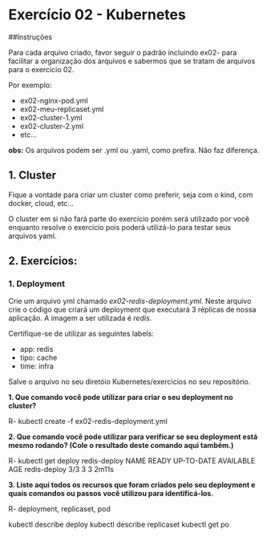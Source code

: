 # Exercício 02 - Kubernetes

##Instruções

Para cada arquivo criado, favor seguir o padrão incluindo ex02-<alguma-coisa> para facilitar a organização dos arquivos e sabermos que se tratam de arquivos para o exercício 02.

Por exemplo:

- ex02-nginx-pod.yml
- ex02-meu-replicaset.yml
- ex02-cluster-1.yml
- ex02-cluster-2.yml
- etc...

**obs:** Os arquivos podem ser .yml ou .yaml, como prefira. Não faz diferença.

## 1. Cluster

Fique a vontade para criar um cluster como preferir, seja com o kind, com docker, cloud, etc...

O cluster em si não fará parte do exercício porém será utilizado por você enquanto resolve o exercício pois poderá utilizá-lo para testar seus arquivos yaml.

## 2. Exercícios:

### 1. Deployment

Crie um arquivo yml chamado _ex02-redis-deployment.yml_. Neste arquivo crie o código que criará um deployment que executará 3 réplicas de nossa aplicação. A imagem a ser utilizada é _redis_.

Certifique-se de utilizar as seguintes labels:

- app: redis
- tipo: cache
- time: infra

Salve o arquivo no seu diretóio Kubernetes/exercicios no seu repositório.

**1. Que comando você pode utilizar para criar o seu deployment no cluster?**

R-  kubectl create -f ex02-redis-deployment.yml

**2. Que comando você pode utilizar para verificar se seu deployment está mesmo rodando? (Cole o resultado deste comando aqui também.)**

R-  kubectl get deploy redis-deploy
NAME           READY   UP-TO-DATE   AVAILABLE   AGE
redis-deploy   3/3     3            3           2m11s

**3. Liste aqui todos os recursos que foram criados pelo seu deployment e quais comandos ou passos você utilizou para identificá-los.**

R- deployment, replicaset, pod

kubectl describe deploy
kubectl describe replicaset
kubectl get po
